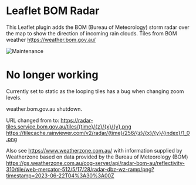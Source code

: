 # Leaflet BOM Radar

This Leaflet plugin adds the BOM (Bureau of Meteorology) storm radar over the map to show the direction of incoming rain clouds. 
Tiles from BOM weather https://weather.bom.gov.au/

![Maintenance](https://img.shields.io/maintenance/yes/2022?style=for-the-badge)

# No longer working

Currently set to static as the looping tiles has a bug when changing zoom levels. 

weather.bom.gov.au shutdown. 

URL changed from 
to: https://radar-tiles.service.bom.gov.au/tiles/{time}/{z}/{x}/{y}.png
https://tilecache.rainviewer.com/v2/radar/{time}/256/{z}/{x}/{y}/{index}/1_0.png

Also see https://www.weatherzone.com.au/ with information supplied by Weatherzone based on data provided by the Bureau of Meteorology (BOM)
https://gs.weatherzone.com.au/cog-server/api/radar-bom-au/reflectivity-310/tile/web-mercator-512/5/17/28/radar-dbz-wz-ramp/png?timestamp=2023-06-22T04%3A30%3A00Z